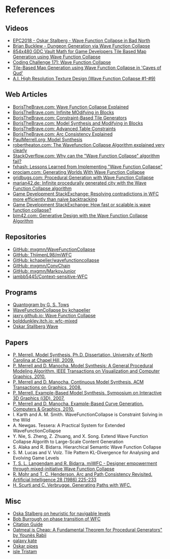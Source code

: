 References
===

Videos
---

* [EPC2018 - Oskar Stalberg - Wave Function Collapse in Bad North](https://www.youtube.com/watch?v=0bcZb-SsnrA)
* [Brian Bucklew - Dungeon Generation via Wave Function Collapse](https://www.youtube.com/watch?v=fnFj3dOKcIQ)
* [854x480 GDC Vault Math for Game Developers Tile Based Map Generation using Wave Function Collapse](https://www.youtube.com/watch?v=t1O0_yHe-6Y)
* [Coding Challenge 171: Wave Function Collapse](https://www.youtube.com/watch?v=rI_y2GAlQFM)
* [Tile-Based Map Generation using Wave Function Collapse in 'Caves of Qud'](https://www.youtube.com/watch?v=AdCgi9E90jw)
* [A.I. High Resolution Texture Design (Wave Function Collapse #1-#9)](https://www.youtube.com/watch?v=ngctVd9VK8I&list=PLjnbT4UISq0Y8vYnrSauHkBKgOBHXFFdf)

Web Articles
---

* [BorisTheBrave.com: Wave Function Collapse Explained](https://www.boristhebrave.com/2020/04/13/wave-function-collapse-explained/)
* [BorisTheBrave.com: Infinite MOdifying in Blocks](https://www.boristhebrave.com/2021/11/08/infinite-modifying-in-blocks/)
* [BorisTheBrave.com: Constraint-Based Tile Generators](https://www.boristhebrave.com/2021/10/31/constraint-based-tile-generators/)
* [BorisTheBrave.com: Model Synthesis and Modifying in Blocks](https://www.boristhebrave.com/2021/10/26/model-synthesis-and-modifying-in-blocks/)
* [BorisTheBrave.com: Advanced Table Constraints](https://www.boristhebrave.com/2021/08/30/advanced-table-constraints/)
* [BorisTheBrave.com: Arc Consistency Explained](https://www.boristhebrave.com/2021/08/30/arc-consistency-explained/)
* [PaulMerrell.org: Model Synthesis](https://paulmerrell.org/model-synthesis/)
* [robertheaton.com: The Wavefunction Collapse Algorithm explained very clearly](https://robertheaton.com/2018/12/17/wavefunction-collapse-algorithm/)
* [StackOverflow.com: Why can the "Wave Function Collapse" algorithm fail?](https://stackoverflow.com/questions/72721299/why-can-the-wave-function-collapse-algorithm-fail)
* [fxhash: Lessons Learned from Implementing "Wave Function Collapse"](https://www.fxhash.xyz/article/lessons-learned-from-implementing-%22wave-function-collapse%22)
* [procjam.com: Generating Worlds With Wave Function Collapse](https://www.procjam.com/tutorials/wfc/)
* [gridbugs.com: Procedural Generation with Wave Function Collapse](https://www.gridbugs.org/wave-function-collapse/)
* [marian42.de: Infinite procedurally generated city with the Wave Function Collapse algorithm](https://marian42.de/article/wfc/)
* [Game Development StackExchange: Resolving contradictions in WFC more efficiently than naive backtracking](https://gamedev.stackexchange.com/questions/178443/resolving-contradictions-in-wfc-more-efficiently-than-naive-backtracking)
* [Game Development StackExchange: How fast or scalable is wave function collapse?](https://gamedev.stackexchange.com/questions/201794/how-fast-or-scalable-is-wave-function-collapse)
* [bim42.com: Generative Design with the Wave Function Collapse Algorithm](https://www.bim42.com/2020/09/generative-design-with-the-wave-function-collapse-algorithm)

Repositories
---

* [GitHub: mxgmn/WaveFunctionCollapse](https://github.com/mxgmn/WaveFunctionCollapse)
* [GitHub: ThijmenL98/miWFC](https://github.com/ThijmenL98/miWFC)
* [GitHub: kchapelier/wavefunctioncollapse](https://github.com/kchapelier/wavefunctioncollapse)
* [GitHub: mxgmn/ConvChain](https://github.com/mxgmn/ConvChain)
* [GitHub: mxgmn/MarkovJunior](https://github.com/mxgmn/MarkovJunior)
* [iambb5445/Context-sensitive-WFC](https://github.com/iambb5445/Context-sensitive-WFC)

Programs
---

* [Quantogram by G. S. Tows](https://zaratustra.itch.io/quantogram)
* [WaveFunctionCollapse by kchapelier](http://www.kchapelier.com/wfc-example/simple-tiled-model-animated.html)
* [jaxry.github.io: Wave Function Collapse](https://jaxry.github.io/wave-function-collapse/)
* [bolddunkley.itch.io: wfc-mixed](https://bolddunkley.itch.io/wfc-mixed)
* [Oskar Stallberg Wave](https://oskarstalberg.com/game/wave/wave.html)

Papers
---

* [P. Merrell. Model Synthesis.  Ph.D. Dissertation, University of North Carolina at Chapel Hill, 2009.](https://paulmerrell.org/wp-content/uploads/2021/06/thesis.pdf) 
* [P. Merrell and D. Manocha. Model Synthesis: A General Procedural Modeling Algorithm. IEEE Transactions on Visualization and Computer Graphics, 2010.](https://paulmerrell.org/wp-content/uploads/2021/06/tvcg.pdf) 
* [P. Merrell and D. Manocha. Continuous Model Synthesis.  ACM Transactions on Graphics, 2008.](https://paulmerrell.org/wp-content/uploads/2021/06/continuous.pdf) 
* [P. Merrell. Example-Based Model Synthesis. Symposium on Interactive 3D Graphics (i3D), 2007.](https://paulmerrell.org/wp-content/uploads/2022/03/model_synthesis.pdf) 
* [P. Merrell and D. Manocha. Example-Based Curve Generation.  Computers & Graphics, 2010.](https://paulmerrell.org/wp-content/uploads/2021/06/curveSynthesis.pdf)
* I. Karth and A. M. Smith. WaveFunctionCollapse is Constraint Solving in the Wild
*  A. Newgas. Tessera: A Practical System for Extended WaveFunctionCollapse
* Y. Nie, S. Zheng, Z. Zhuang, and X. Song. Extend Wave Function Collapse Algorith to Large-Scale Content Generation
* S. Alaka and R. Bidarra. Hierarchical Semantic Wave Function Collapse
* S. M. Lucas and V. Volz. Tile Pattern KL-Divergence for Analysing and Evolving Game Levels
* [T. S. L. Langendam and R. Bidarra. miWFC - Designer empowerment through mixed-initiative Wave Function Collapse](https://graphics.tudelft.nl/Publications-new/2022/LB22/miWFC.Final.pdf)
* [R. Mohr and T. C. Henderson. Arc and Path Consistency Revisited. Artificial Intelligence 28 (1986) 225-233](https://users.cs.utah.edu/~tch/CS4300/resources/AC4.pdf)
* [H. Scurti and C. Verbrugge. Generating Paths with WFC.](https://arxiv.org/pdf/1808.04317.pdf)

Misc
---

* [Oska Stalberg on heuristic for navigable levels](https://twitter.com/OskSta/status/917405214638006273)
* [Bob Burrough on phase transition of WFC](https://twitter.com/ExUtumno/status/1119996185199116289)
* [Citation Guide](https://www.scientificstyleandformat.org/Tools/SSF-Citation-Quick-Guide.html)
* [Oatmeal is Cheap: A Fundamental Theorem for Procedural Generators" by Younès Rabii](https://www.youtube.com/watch?v=nq5C82Nn7XM)
* [galaxy kate](https://galaxykate0.tumblr.com/post/139774965871/so-you-want-to-build-a-generator)
* [Oskar pipes](https://twitter.com/OskSta/status/793806535898136576)
* [isle Tristam](https://twitter.com/0x21376B00/status/1546776783663628288)
